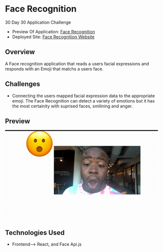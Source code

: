 # Face Recognition

30 Day 30 Application Challenge

- Preview Of Application: [Face Recognition](https://www.linkedin.com/posts/musiteli-mubuso_javascript-graphs-breadtfirstsearch-activity-6584637791861293056-FE4D)
- Deployed Site: [Face Recognition Website](https://face-api-emojis.herokuapp.com/)


## Overview
A Face recognition application that reads a users facial expressions and responds with an Emoji that matchs a users face.

## Challenges
- Connecting the users mapped facial expression data to the appropriate emoji. The Face Recognition can detect a variety of emotions but it has the most certainity with suprised faces, smilining and anger.


## Preview
![Picture of Face Recognition ](https://github.com/mmubuso/mmubuso-portfolio/blob/master/public/images/face-api.gif)


## Technologies Used
- Frontend--> React, and Face Api.js
